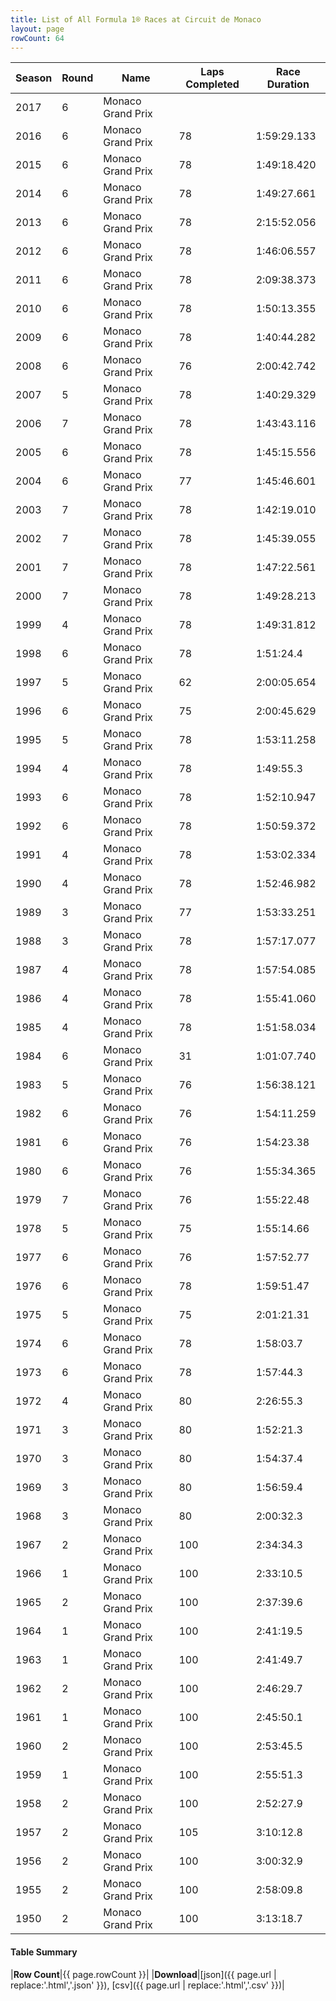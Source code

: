 ```yaml
---
title: List of All Formula 1® Races at Circuit de Monaco
layout: page
rowCount: 64
---
```


| Season | Round | Name | Laps Completed | Race Duration |
|--|--|--|--|--|
| 2017 | 6 | Monaco Grand Prix |   |   |
| 2016 | 6 | Monaco Grand Prix | 78 | 1:59:29.133 |
| 2015 | 6 | Monaco Grand Prix | 78 | 1:49:18.420 |
| 2014 | 6 | Monaco Grand Prix | 78 | 1:49:27.661 |
| 2013 | 6 | Monaco Grand Prix | 78 | 2:15:52.056 |
| 2012 | 6 | Monaco Grand Prix | 78 | 1:46:06.557 |
| 2011 | 6 | Monaco Grand Prix | 78 | 2:09:38.373 |
| 2010 | 6 | Monaco Grand Prix | 78 | 1:50:13.355 |
| 2009 | 6 | Monaco Grand Prix | 78 | 1:40:44.282 |
| 2008 | 6 | Monaco Grand Prix | 76 | 2:00:42.742 |
| 2007 | 5 | Monaco Grand Prix | 78 | 1:40:29.329 |
| 2006 | 7 | Monaco Grand Prix | 78 | 1:43:43.116 |
| 2005 | 6 | Monaco Grand Prix | 78 | 1:45:15.556 |
| 2004 | 6 | Monaco Grand Prix | 77 | 1:45:46.601 |
| 2003 | 7 | Monaco Grand Prix | 78 | 1:42:19.010 |
| 2002 | 7 | Monaco Grand Prix | 78 | 1:45:39.055 |
| 2001 | 7 | Monaco Grand Prix | 78 | 1:47:22.561 |
| 2000 | 7 | Monaco Grand Prix | 78 | 1:49:28.213 |
| 1999 | 4 | Monaco Grand Prix | 78 | 1:49:31.812 |
| 1998 | 6 | Monaco Grand Prix | 78 | 1:51:24.4 |
| 1997 | 5 | Monaco Grand Prix | 62 | 2:00:05.654 |
| 1996 | 6 | Monaco Grand Prix | 75 | 2:00:45.629 |
| 1995 | 5 | Monaco Grand Prix | 78 | 1:53:11.258 |
| 1994 | 4 | Monaco Grand Prix | 78 | 1:49:55.3 |
| 1993 | 6 | Monaco Grand Prix | 78 | 1:52:10.947 |
| 1992 | 6 | Monaco Grand Prix | 78 | 1:50:59.372 |
| 1991 | 4 | Monaco Grand Prix | 78 | 1:53:02.334 |
| 1990 | 4 | Monaco Grand Prix | 78 | 1:52:46.982 |
| 1989 | 3 | Monaco Grand Prix | 77 | 1:53:33.251 |
| 1988 | 3 | Monaco Grand Prix | 78 | 1:57:17.077 |
| 1987 | 4 | Monaco Grand Prix | 78 | 1:57:54.085 |
| 1986 | 4 | Monaco Grand Prix | 78 | 1:55:41.060 |
| 1985 | 4 | Monaco Grand Prix | 78 | 1:51:58.034 |
| 1984 | 6 | Monaco Grand Prix | 31 | 1:01:07.740 |
| 1983 | 5 | Monaco Grand Prix | 76 | 1:56:38.121 |
| 1982 | 6 | Monaco Grand Prix | 76 | 1:54:11.259 |
| 1981 | 6 | Monaco Grand Prix | 76 | 1:54:23.38 |
| 1980 | 6 | Monaco Grand Prix | 76 | 1:55:34.365 |
| 1979 | 7 | Monaco Grand Prix | 76 | 1:55:22.48 |
| 1978 | 5 | Monaco Grand Prix | 75 | 1:55:14.66 |
| 1977 | 6 | Monaco Grand Prix | 76 | 1:57:52.77 |
| 1976 | 6 | Monaco Grand Prix | 78 | 1:59:51.47 |
| 1975 | 5 | Monaco Grand Prix | 75 | 2:01:21.31 |
| 1974 | 6 | Monaco Grand Prix | 78 | 1:58:03.7 |
| 1973 | 6 | Monaco Grand Prix | 78 | 1:57:44.3 |
| 1972 | 4 | Monaco Grand Prix | 80 | 2:26:55.3 |
| 1971 | 3 | Monaco Grand Prix | 80 | 1:52:21.3 |
| 1970 | 3 | Monaco Grand Prix | 80 | 1:54:37.4 |
| 1969 | 3 | Monaco Grand Prix | 80 | 1:56:59.4 |
| 1968 | 3 | Monaco Grand Prix | 80 | 2:00:32.3 |
| 1967 | 2 | Monaco Grand Prix | 100 | 2:34:34.3 |
| 1966 | 1 | Monaco Grand Prix | 100 | 2:33:10.5 |
| 1965 | 2 | Monaco Grand Prix | 100 | 2:37:39.6 |
| 1964 | 1 | Monaco Grand Prix | 100 | 2:41:19.5 |
| 1963 | 1 | Monaco Grand Prix | 100 | 2:41:49.7 |
| 1962 | 2 | Monaco Grand Prix | 100 | 2:46:29.7 |
| 1961 | 1 | Monaco Grand Prix | 100 | 2:45:50.1 |
| 1960 | 2 | Monaco Grand Prix | 100 | 2:53:45.5 |
| 1959 | 1 | Monaco Grand Prix | 100 | 2:55:51.3 |
| 1958 | 2 | Monaco Grand Prix | 100 | 2:52:27.9 |
| 1957 | 2 | Monaco Grand Prix | 105 | 3:10:12.8 |
| 1956 | 2 | Monaco Grand Prix | 100 | 3:00:32.9 |
| 1955 | 2 | Monaco Grand Prix | 100 | 2:58:09.8 |
| 1950 | 2 | Monaco Grand Prix | 100 | 3:13:18.7 |

#### Table Summary

|**Row Count**|{{ page.rowCount }}|
|**Download**|[json]({{ page.url | replace:'.html','.json' }}), [csv]({{ page.url | replace:'.html','.csv' }})|
